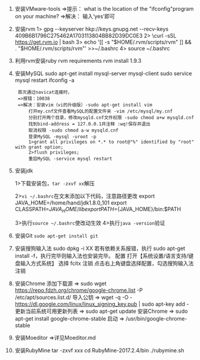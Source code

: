 1. 安装VMware-tools
		=>提示：
        	what is the location of the "ifconfig"program on your machine?
        =>解决：
        	输入‘yes’即可       
            
2. 安装rvm
		1> gpg --keyserver hkp://keys.gnupg.net --recv-keys 409B6B1796C275462A1703113804BB82D39DC0E3
        2> \curl -sSL https://get.rvm.io | bash
        3> echo '[[ -s "$HOME/.rvm/scripts/rvm" ]] && . "$HOME/.rvm/scripts/rvm"' >>~/.bashrc
        4> source ~/.bashrc

3. 利用rvm安装ruby
		rvm requirements
        rvm install 1.9.3
        
4. 安装MySQL
		sudo apt-get install mysql-server mysql-client
        sudo service mysql restart
        ifconfig -a        
        
		首次通过navicat连接时，
		=>报错：10038
    	=>解决：安装vim（vi的升级版）-sudo apt-get install vim
			打开my.cnf文件查看MySQL的配置文件夹 -vim /etc/mysql/my.cnf
            分别打开两个目录，修改mysqld.cnf文件权限 -sudo chmod a+w mysqld.cnf
            找到bind-address = 127.0.0.1并注释 :wq!保存并退出
            取消权限 -sudo chmod a-w mysqld.cnf
            登录MySQL -mysql -uroot -p
            1>grant all privileges on *.* to root@"%" identified by "root" with grant option;
            2>flush privileges;
            重启MySQL -service mysql restart
            
5. 安装jdk

	1>下载安装包，`tar -zxvf xx`解压
    
    2>`vi ~/.bashrc`在文末添加以下代码，注意路径更改
    	export JAVA_HOME=/home/hand/jdk1.8.0_101
        export CLASSPATH=${JAVA_HOME}/lib
        export PATH=${JAVA_HOME}/bin:$PATH

	3>执行`source ~/.bashrc`使改动生效
    4>执行`java -version`验证
   
6. 安装Git `sudo apt-get install git`
7. 安装搜狗输入法
		sudo dpkg -i XX
        若有依赖关系报错，执行 sudo apt-get install -f，执行完毕则输入法也安装完毕。
        配置 打开【系统设置/语言支持/键盘输入方式系统】 选择 fcitx
        注销
        点击右上角键盘选择配置，勾选搜狗输入法
        注销
8. 安装Chrome
		添加下载源 => sudo wget https://repo.fdzh.org/chrome/google-chrome.list -P /etc/apt/sources.list.d/
        导入公钥 => wget -q -O - https://dl.google.com/linux/linux_signing_key.pub  | sudo apt-key add -
        更新当前系统可用更新列表 => sudo apt-get update
        安装Chrome => sudo apt-get install google-chrome-stable
        启动 => /usr/bin/google-chrome-stable
9. 安装Moeditor	=>详见Moeditor.md
10. 安装RubyMine
		tar -zxvf xxx
        cd RubyMine-2017.2.4/bin
        ./rubymine.sh